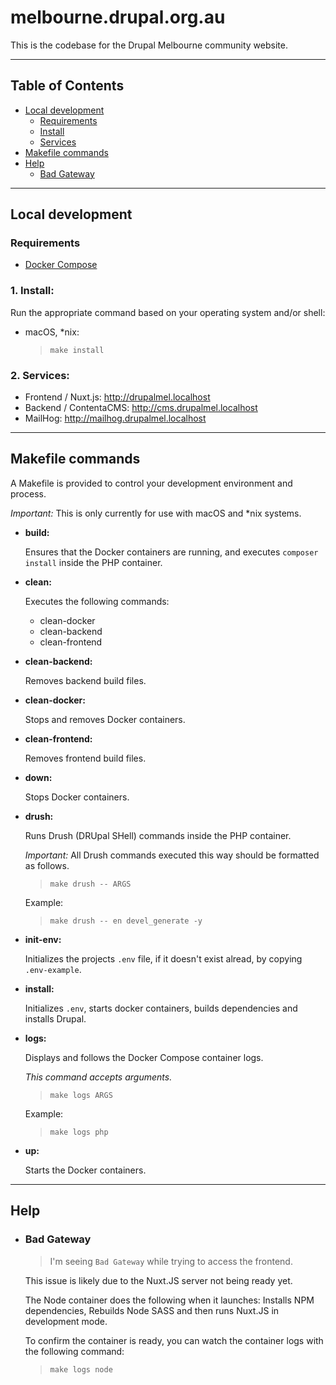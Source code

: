 # melbourne.drupal.org.au

This is the codebase for the Drupal Melbourne community website.


---


## Table of Contents

* [Local development](#local-development)
  * [Requirements](#requirements)
  * [Install](#install)
  * [Services](#services)
* [Makefile commands](#makefile-commands)
* [Help](#help)
  * [Bad Gateway](#bad-gateway)


---


## Local development

### Requirements

- [Docker Compose](https://docs.docker.com/compose/install/)


### 1. Install:

Run the appropriate command based on your operating system and/or shell:

* macOS, *nix:

  > `make install`


### 2. Services:

- Frontend / Nuxt.js: http://drupalmel.localhost
- Backend / ContentaCMS: http://cms.drupalmel.localhost
- MailHog: http://mailhog.drupalmel.localhost


---


## Makefile commands

A Makefile is provided to control your development environment and process.

*Important:* This is only currently for use with macOS and *nix systems.


- **build:**

  Ensures that the Docker containers are running, and executes `composer install` inside the PHP container.


- **clean:**

  Executes the following commands:
  - clean-docker
  - clean-backend
  - clean-frontend


- **clean-backend:**

  Removes backend build files.


- **clean-docker:**

  Stops and removes Docker containers.


- **clean-frontend:**

  Removes frontend build files.


- **down:**

  Stops Docker containers.


- **drush:**

  Runs Drush (DRUpal SHell) commands inside the PHP container.

  *Important:* All Drush commands executed this way should be formatted as follows.

  > `make drush -- ARGS`

  Example:

  > `make drush -- en devel_generate -y`


- **init-env:**

  Initializes the projects `.env` file, if it doesn't exist alread, by copying `.env-example`.


- **install:**

  Initializes `.env`, starts docker containers, builds dependencies and installs Drupal.


- **logs:**

  Displays and follows the Docker Compose container logs.

  _This command accepts arguments._

  > `make logs ARGS`

  Example:

  > `make logs php`


- **up:**

  Starts the Docker containers.


---


## Help

* ### Bad Gateway

  > I'm seeing `Bad Gateway` while trying to access the frontend.

  This issue is likely due to the Nuxt.JS server not being ready yet.

  The Node container does the following when it launches: Installs NPM dependencies, Rebuilds Node SASS and then runs Nuxt.JS in development mode.

  To confirm the container is ready, you can watch the container logs with the following command:

  > ```make logs node```
